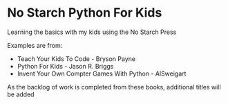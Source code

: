 # No Starch Python For Kids
<p>
Learning the basics with my kids using the No Starch Press 
</p>
<p>
Examples are from:
 <ul>
  <li>Teach Your Kids To Code - Bryson Payne</li>
  <li>Python For Kids - Jason R. Briggs</li>
  <li>Invent Your Own Compter Games With Python - AlSweigart</li>
 </ul>  
 As the backlog of work is completed from these books, additional titles will be added
 </p>
